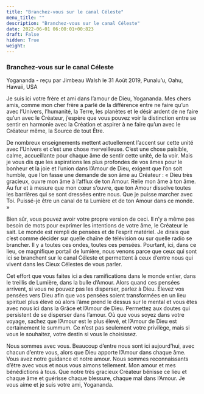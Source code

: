 ```yaml
---
title: "Branchez-vous sur le canal Céleste"
menu_title: ""
description: "Branchez-vous sur le canal Céleste"
date: 2022-06-01 06:00:01+00:823
draft: False
hidden: True
weight:
---
```

### Branchez-vous sur le canal Céleste

Yogananda - reçu par Jimbeau Walsh le 31 Août 2019, Punalu’u, Oahu, Hawaii, USA

Je suis ici votre frère et ami dans l’amour de Dieu, Yogananda. Mes chers amis, comme mon cher frère a parlé de la différence entre ne faire qu’un avec l’Univers, l’humanité, la Terre, les planètes et le désir ardent de ne faire qu’un avec le Créateur, j’espère que vous pouvez voir la distinction entre se sentir en harmonie avec la Création et aspirer à ne faire qu’un avec le Créateur même, la Source de tout Être.

De nombreux enseignements mettent actuellement l’accent sur cette unité avec l’Univers et c’est une chose merveilleuse. C’est une chose paisible, calme, accueillante pour chaque âme de sentir cette unité, de la voir. Mais je vous dis que les aspirations les plus profondes de vos âmes pour le bonheur et la joie et l’union dans l’Amour de Dieu, exigent que l’on soit humble, que l’on fasse une demande de son âme au Créateur : « Dieu très gracieux, ouvre mon âme à l’afflux de ton Amour. Relie mon âme à ton âme. Au fur et à mesure que mon cœur s’ouvre, que ton Amour dissolve toutes les barrières qui se sont dressées entre nous. Que je puisse marcher avec Toi. Puissé-je être un canal de ta Lumière et de ton Amour dans ce monde. »

Bien sûr, vous pouvez avoir votre propre version de ceci. Il n’y a même pas besoin de mots pour exprimer les intentions de votre âme, le Créateur le sait. Le monde est rempli de pensées et de l’esprit matériel. Je dirais que c’est comme décider sur quelle chaîne de télévision ou sur quelle radio se brancher. Il y a toutes ces ondes, toutes ces pensées. Pourtant, ici, dans ce lieu, ce magnifique portail de lumière, nous venons parce que ceux qui sont ici se branchent sur le canal Céleste et permettent à ceux d’entre nous qui vivent dans les Cieux Célestes de vous parler.

Cet effort que vous faites ici a des ramifications dans le monde entier, dans le treillis de Lumière, dans la bulle d’Amour. Alors quand ces pensées arrivent, si vous ne pouvez pas les disperser, parlez à Dieu. Élevez vos pensées vers Dieu afin que vos pensées soient transformées en un lieu spirituel plus élevé où alors l’âme prend le dessus sur le mental et vous êtes avec nous ici dans la Grâce et l’Amour de Dieu. Permettez aux doutes qui persistent de se disperser dans l’amour. Où que vous soyez dans votre voyage, sachez que l’Amour est le plus élevé, et l’Amour de Dieu est certainement le summum. Ce n’est pas seulement votre privilège, mais si vous le souhaitez, votre destin si vous le choisissez.

Nous sommes avec vous. Beaucoup d’entre nous sont ici aujourd’hui, avec chacun d’entre vous, alors que Dieu apporte l’Amour dans chaque âme. Vous avez notre guidance et notre amour. Nous sommes reconnaissants d’être avec vous et nous vous aimons tellement. Mon amour et mes bénédictions à tous. Que notre très gracieux Créateur bénisse ce lieu et chaque âme et guérisse chaque blessure, chaque mal dans l’Amour. Je vous aime et je suis votre ami, Yogananda.



